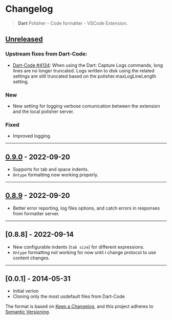 # Changelog
> **Dart** Polisher - Code formatter - VSCode Extension.


## [Unreleased]
### Upstream fixes from Dart-Code:
- [Dart-Code #4134](https://github.com/Dart-Code/Dart-Code/issues/4134): When using the Dart: Capture Logs commands, long lines are no longer truncated. Logs written to disk using the related settings are still truncated based on the polisher.maxLogLineLength setting.

### New
- New setting for logging verbose comunication between the extension and the local polisher server.

### Fixed
- Improved logging.

----------
## [0.9.0] - 2022-09-20

- Supports for tab and space indents.
- `Ontype` formatting now working properly.
----------
## [0.8.9] - 2022-09-20

- Better error reporting, log files options, and catch errors in responses from formatter server.
----------
## [0.8.8] - 2022-09-14

- New configurable indents (`tab size`) for different expressions.
- `Ontype` formatting not working for now until i change protocol to use content changes.
----------
## [0.0.1] - 2014-05-31
- Initial verion
- Cloning only the most usdefault files from Dart-Code


The format is based on [Keep a Changelog](https://keepachangelog.com/en/1.0.0/),
and this project adheres to [Semantic Versioning](https://semver.org/spec/v2.0.0.html).

[Unreleased]: https://github.com/xnfo-dart/dart-polisher-vscode/compare/v0.9.0...HEAD
[0.9.0]: https://github.com/xnfo-dart/dart-polisher-vscode/releases/tag/v0.9.0
[0.8.9]: https://github.com/xnfo-dart/dart-polisher-vscode/releases/tag/v0.8.9

